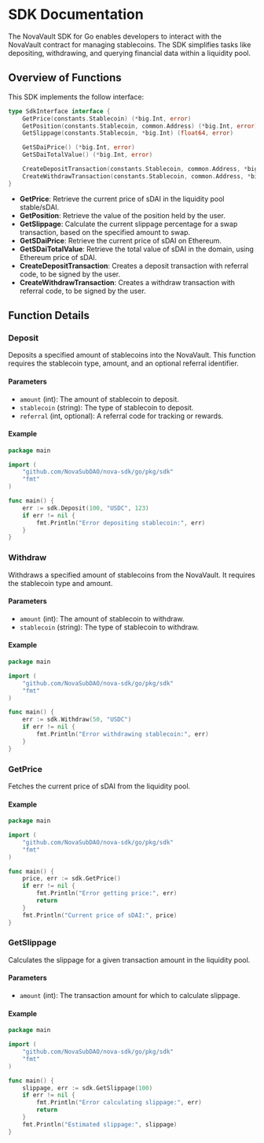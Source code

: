 # SDK Documentation

The NovaVault SDK for Go enables developers to interact with the NovaVault contract for managing stablecoins.
The SDK simplifies tasks like depositing, withdrawing, and querying financial data within a liquidity pool.

## Overview of Functions

This SDK implements the follow interface:

```go
type SdkInterface interface {
	GetPrice(constants.Stablecoin) (*big.Int, error)
	GetPosition(constants.Stablecoin, common.Address) (*big.Int, error)
	GetSlippage(constants.Stablecoin, *big.Int) (float64, error)

	GetSDaiPrice() (*big.Int, error)
	GetSDaiTotalValue() (*big.Int, error)

	CreateDepositTransaction(constants.Stablecoin, common.Address, *big.Int, *big.Int) (string, error)
	CreateWithdrawTransaction(constants.Stablecoin, common.Address, *big.Int, *big.Int) (string, error)
}
```
- **GetPrice**: Retrieve the current price of sDAI in the liquidity pool stable/sDAI.
- **GetPosition**: Retrieve the value of the position held by the user.
- **GetSlippage**: Calculate the current slippage percentage for a swap transaction, based on the specified amount to swap.
- **GetSDaiPrice**: Retrieve the current price of sDAI on Ethereum.
- **GetSDaiTotalValue**: Retrieve the total value of sDAI in the domain, using Ethereum price of sDAI.
- **CreateDepositTransaction**: Creates a deposit transaction with referral code, to be signed by the user.
- **CreateWithdrawTransaction**: Creates a withdraw transaction with referral code, to be signed by the user.


## Function Details

### **Deposit**

Deposits a specified amount of stablecoins into the NovaVault.
This function requires the stablecoin type, amount, and an optional referral identifier.

#### Parameters

- `amount` (int): The amount of stablecoin to deposit.
- `stablecoin` (string): The type of stablecoin to deposit.
- `referral` (int, optional): A referral code for tracking or rewards.

#### Example

```go
package main

import (
    "github.com/NovaSubDAO/nova-sdk/go/pkg/sdk"
    "fmt"
)

func main() {
    err := sdk.Deposit(100, "USDC", 123)
    if err != nil {
        fmt.Println("Error depositing stablecoin:", err)
    }
}
```

### **Withdraw**

Withdraws a specified amount of stablecoins from the NovaVault. It requires the stablecoin type and amount.

#### Parameters

- `amount` (int): The amount of stablecoin to withdraw.
- `stablecoin` (string): The type of stablecoin to withdraw.

#### Example

```go
package main

import (
    "github.com/NovaSubDAO/nova-sdk/go/pkg/sdk"
    "fmt"
)

func main() {
    err := sdk.Withdraw(50, "USDC")
    if err != nil {
        fmt.Println("Error withdrawing stablecoin:", err)
    }
}
```

### **GetPrice**

Fetches the current price of sDAI from the liquidity pool.

#### Example

```go
package main

import (
    "github.com/NovaSubDAO/nova-sdk/go/pkg/sdk"
    "fmt"
)

func main() {
    price, err := sdk.GetPrice()
    if err != nil {
        fmt.Println("Error getting price:", err)
        return
    }
    fmt.Println("Current price of sDAI:", price)
}
```

### **GetSlippage**

Calculates the slippage for a given transaction amount in the liquidity pool.

#### Parameters

- `amount` (int): The transaction amount for which to calculate slippage.

#### Example

```go
package main

import (
    "github.com/NovaSubDAO/nova-sdk/go/pkg/sdk"
    "fmt"
)

func main() {
    slippage, err := sdk.GetSlippage(100)
    if err != nil {
        fmt.Println("Error calculating slippage:", err)
        return
    }
    fmt.Println("Estimated slippage:", slippage)
}
```
